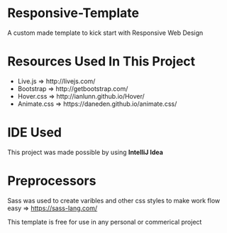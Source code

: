 # Responsive-Template
A custom made template to kick start with Responsive Web Design

# Resources Used In This Project

<ul>
<li>Live.js => http://livejs.com/ </li>
<li>Bootstrap => http://getbootstrap.com/ </li>
<li>Hover.css => http://ianlunn.github.io/Hover/ </li>
<li>Animate.css => https://daneden.github.io/animate.css/ </li>
</ul>

# IDE Used

This project was made possible by using <b>IntelliJ Idea</b>

# Preprocessors

Sass was used to create varibles and other css styles to make work flow easy => https://sass-lang.com/

This template is free for use in any personal or commerical project
